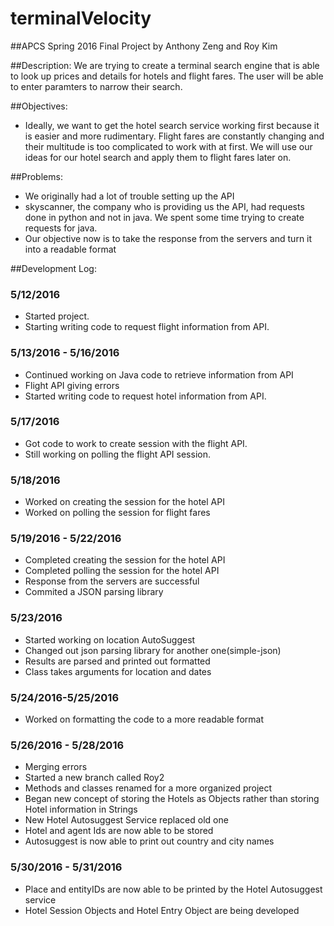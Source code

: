 # terminalVelocity
##APCS Spring 2016 Final Project
by Anthony Zeng and Roy Kim

##Description:
We are trying to create a terminal search engine that is able to look up prices and details for hotels and flight fares. The user will be able to enter paramters to narrow their search.

##Objectives:
* Ideally, we want to get the hotel search service working first because it is easier and more rudimentary. Flight fares are constantly changing and their multitude is too complicated to work with at first. We will use our ideas for our hotel search and apply them to flight fares later on.

##Problems:
* We originally had a lot of trouble setting up the API
* skyscanner, the company who is providing us the API, had requests done in python and not in java. We spent some time trying to create requests for java.
* Our objective now is to take the response from the servers and turn it into a readable format 

##Development Log:

### 5/12/2016
* Started project.
* Starting writing code to request flight information from API.

### 5/13/2016 - 5/16/2016
* Continued working on Java code to retrieve information from API
* Flight API giving errors 
* Started writing code to request hotel information from API.

### 5/17/2016
* Got code to work to create session with the flight API.
* Still working on polling the flight API session.

### 5/18/2016
* Worked on creating the session for the hotel API
* Worked on polling the session for flight fares

### 5/19/2016 - 5/22/2016
* Completed creating the session for the hotel API
* Completed polling the session for the hotel API
* Response from the servers are successful
* Commited a JSON parsing library
  
### 5/23/2016
* Started working on location AutoSuggest
* Changed out json parsing library for another one(simple-json)
* Results are parsed and printed out formatted
* Class takes arguments for location and dates

### 5/24/2016-5/25/2016
* Worked on formatting the code to a more readable format

### 5/26/2016 - 5/28/2016
* Merging errors
* Started a new branch called Roy2 
* Methods and classes renamed for a more organized project
* Began new concept of storing the Hotels as Objects rather than storing Hotel information in Strings
* New Hotel Autosuggest Service replaced old one
* Hotel and agent Ids are now able to be stored
* Autosuggest is now able to print out country and city names

### 5/30/2016 - 5/31/2016
* Place and entityIDs are now able to be printed by the Hotel Autosuggest service
* Hotel Session Objects and Hotel Entry Object are being developed
